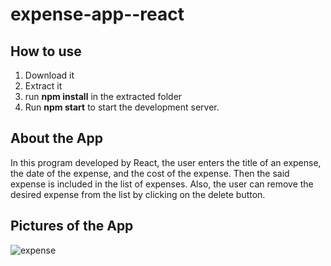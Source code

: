 # expense-app--react
## How to use
1. Download it
2. Extract it
3. run **npm install** in the extracted folder
4. Run **npm start** to start the development server.
## About the App
In this program developed by React, the user enters the title of an expense, the date of the expense, and the cost of the expense. Then the said expense is included in the list of expenses. Also, the user can remove the desired expense from the list by clicking on the delete button.
## Pictures of the App
![expense](https://github.com/arimoa/expense-app_React.js/assets/134084996/72d4464d-d3de-4373-bd95-06e11e3c4659)

